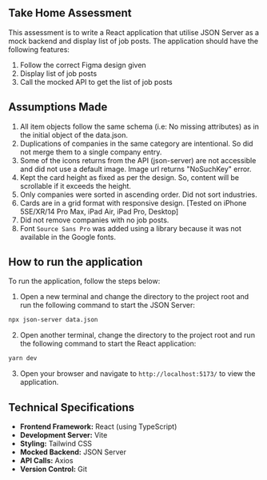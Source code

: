 ## Take Home Assessment

This assessment is to write a React application that utilise JSON Server as a mock backend and display list of job posts. The application should have the following features:

1. Follow the correct Figma design given
2. Display list of job posts
3. Call the mocked API to get the list of job posts

## Assumptions Made

1. All item objects follow the same schema (i.e: No missing attributes) as in the initial object of the data.json.
2. Duplications of companies in the same category are intentional. So did not merge them to a single company entry.
3. Some of the icons returns from the API (json-server) are not accessible and did not use a default image. Image url returns "NoSuchKey" error.
4. Kept the card height as fixed as per the design. So, content will be scrollable if it exceeds the height.
5. Only companies were sorted in ascending order. Did not sort industries.
6. Cards are in a grid format with responsive design. [Tested on iPhone 5SE/XR/14 Pro Max, iPad Air, iPad Pro, Desktop]
7. Did not remove companies with no job posts.
8. Font `Source Sans Pro` was added using a library because it was not available in the Google fonts.

## How to run the application

To run the application, follow the steps below:

1. Open a new terminal and change the directory to the project root and run the following command to start the JSON Server:

```bash
npx json-server data.json
```

2. Open another terminal, change the directory to the project root and run the following command to start the React application:

```bash
yarn dev
```

3. Open your browser and navigate to `http://localhost:5173/` to view the application.

## Technical Specifications

- **Frontend Framework:** React (using TypeScript)
- **Development Server:** Vite
- **Styling:** Tailwind CSS
- **Mocked Backend:** JSON Server
- **API Calls:** Axios
- **Version Control:** Git
